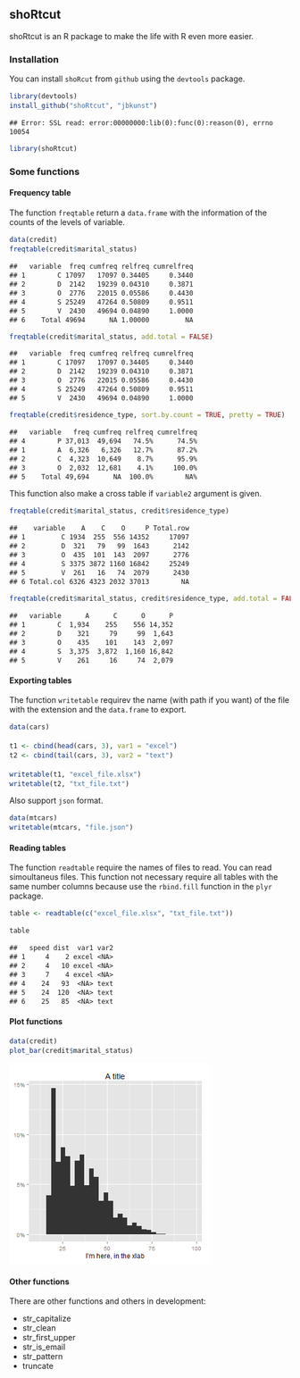 ## shoRtcut

shoRtcut is an R package to make the life with R even more easier.

### Installation

You can install `shoRcut` from `github` using the `devtools` package.







```r
library(devtools)
install_github("shoRtcut", "jbkunst")
```

```
## Error: SSL read: error:00000000:lib(0):func(0):reason(0), errno 10054
```

```r
library(shoRtcut)
```





### Some functions

#### Frequency table

The function `freqtable` return a `data.frame` with the information of the counts of the levels of variable.


```r
data(credit)
freqtable(credit$marital_status)
```

```
##   variable  freq cumfreq relfreq cumrelfreq
## 1        C 17097   17097 0.34405     0.3440
## 2        D  2142   19239 0.04310     0.3871
## 3        O  2776   22015 0.05586     0.4430
## 4        S 25249   47264 0.50809     0.9511
## 5        V  2430   49694 0.04890     1.0000
## 6    Total 49694      NA 1.00000         NA
```

```r
freqtable(credit$marital_status, add.total = FALSE)
```

```
##   variable  freq cumfreq relfreq cumrelfreq
## 1        C 17097   17097 0.34405     0.3440
## 2        D  2142   19239 0.04310     0.3871
## 3        O  2776   22015 0.05586     0.4430
## 4        S 25249   47264 0.50809     0.9511
## 5        V  2430   49694 0.04890     1.0000
```

```r
freqtable(credit$residence_type, sort.by.count = TRUE, pretty = TRUE)
```

```
##   variable   freq cumfreq relfreq cumrelfreq
## 4        P 37,013  49,694   74.5%      74.5%
## 1        A  6,326   6,326   12.7%      87.2%
## 2        C  4,323  10,649    8.7%      95.9%
## 3        O  2,032  12,681    4.1%     100.0%
## 5    Total 49,694      NA  100.0%        NA%
```


This function also make a cross table if `variable2` argument is given.


```r
freqtable(credit$marital_status, credit$residence_type)
```

```
##    variable    A    C    O     P Total.row
## 1         C 1934  255  556 14352     17097
## 2         D  321   79   99  1643      2142
## 3         O  435  101  143  2097      2776
## 4         S 3375 3872 1160 16842     25249
## 5         V  261   16   74  2079      2430
## 6 Total.col 6326 4323 2032 37013        NA
```

```r
freqtable(credit$marital_status, credit$residence_type, add.total = FALSE, pretty = TRUE)
```

```
##   variable      A      C      O      P
## 1        C  1,934    255    556 14,352
## 2        D    321     79     99  1,643
## 3        O    435    101    143  2,097
## 4        S  3,375  3,872  1,160 16,842
## 5        V    261     16     74  2,079
```



#### Exporting tables

The function `writetable` requirev the name (with path if you want) of the file with the extension and the `data.frame` to export. 


```r
data(cars)

t1 <- cbind(head(cars, 3), var1 = "excel")
t2 <- cbind(tail(cars, 3), var2 = "text")

writetable(t1, "excel_file.xlsx")
writetable(t2, "txt_file.txt")
```


Also support `json` format.


```r
data(mtcars)
writetable(mtcars, "file.json")
```


#### Reading tables

The function `readtable` require the names of files to read. You can read simoultaneus files. This function not necessary require all tables with the same number columns because use the `rbind.fill` function in the `plyr` package.



```r
table <- readtable(c("excel_file.xlsx", "txt_file.txt"))
```


```r
table
```

```
##   speed dist  var1 var2
## 1     4    2 excel <NA>
## 2     4   10 excel <NA>
## 3     7    4 excel <NA>
## 4    24   93  <NA> text
## 5    24  120  <NA> text
## 6    25   85  <NA> text
```


#### Plot functions

```r
data(credit)
plot_bar(credit$marital_status)
```

![plot of chunk unnamed-chunk-9](figure/unnamed-chunk-9.png) 




#### Other functions
There are other functions and others in development:
* str_capitalize
* str_clean
* str_first_upper
* str_is_email
* str_pattern
* truncate
